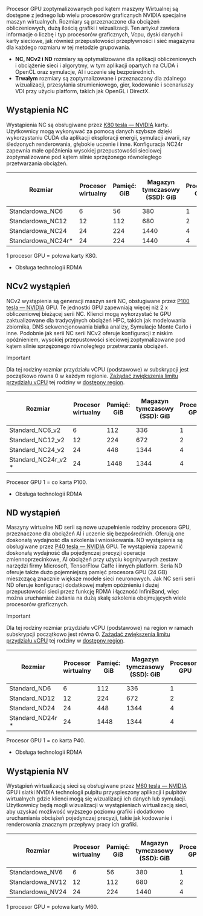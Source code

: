 
Procesor GPU zoptymalizowanych pod kątem maszyny Wirtualnej są dostępne z jednego lub wielu procesorów graficznych NVIDIA specjalne maszyn wirtualnych. Rozmiary są przeznaczone dla obciążeń obliczeniowych, dużą ilością grafiki i wizualizacji. Ten artykuł zawiera informacje o liczbę i typ procesorów graficznych, Vcpu, dyski danych i karty sieciowe, jak również przepustowości przepływności i sieć magazynu dla każdego rozmiaru w tej metodzie grupowania. 

* **NC, NCv2 i ND** rozmiary są optymalizowane dla aplikacji obliczeniowych i obciążenie sieci i algorytmy, w tym aplikacji opartych na CUDA i OpenCL oraz symulacje, AI i uczenie się bezpośrednich. 
* **Trwałym** rozmiary są zoptymalizowane i przeznaczony dla zdalnego wizualizacji, przesyłania strumieniowego, gier, kodowanie i scenariuszy VDI przy użyciu platform, takich jak OpenGL i DirectX.  


## <a name="nc-instances"></a>Wystąpienia NC

Wystąpienia NC są obsługiwane przez [K80 tesla — NVIDIA](http://images.nvidia.com/content/pdf/kepler/Tesla-K80-BoardSpec-07317-001-v05.pdf) karty. Użytkownicy mogą wykonywać za pomocą danych szybsze dzięki wykorzystaniu CUDA dla aplikacji eksploracji energii, symulacji awarii, ray śledzonych renderowania, głębokie uczenie i inne. Konfiguracja NC24r zapewnia małe opóźnienia wysokiej przepustowości sieciowej zoptymalizowane pod kątem silnie sprzężonego równoległego przetwarzania obciążeń.


| Rozmiar | Procesor wirtualny | Pamięć: GiB | Magazyn tymczasowy (SSD): GiB | Procesory GPU | Maksymalna liczba dysków danych |
| --- | --- | --- | --- | --- | --- |
| Standardowa_NC6 |6 |56 | 380 | 1 | 24 |
| Standardowa_NC12 |12 |112 | 680 | 2 | 48 |
| Standardowa_NC24 |24 |224 | 1440 | 4 | 64 |
| Standardowa_NC24r* |24 |224 | 1440 | 4 | 64 |

1 procesor GPU = połowa karty K80.

* Obsługa technologii RDMA

## <a name="ncv2-instances"></a>NCv2 wystąpień

NCv2 wystąpienia są generacji maszyn serii NC, obsługiwane przez [P100 tesla — NVIDIA](http://images.nvidia.com/content/tesla/pdf/nvidia-tesla-p100-datasheet.pdf) GPU. Te jednostki GPU zapewniają więcej niż 2 x obliczeniowej bieżącej serii NC. Klienci mogą wykorzystać te GPU zaktualizowane dla tradycyjnych obciążeń HPC, takich jak modelowania zbiornika, DNS sekwencjonowania białka analizy, Symulacje Monte Carlo i inne. Podobnie jak serii NC serii NCv2 oferuje konfiguracji z niskim opóźnieniem, wysokiej przepustowości sieciowej zoptymalizowane pod kątem silnie sprzężonego równoległego przetwarzania obciążeń.

> [!IMPORTANT]
> Dla tej rodziny rozmiar przydziału vCPU (podstawowe) w subskrypcji jest początkowo równa 0 w każdym regionie. [Zażądać zwiększenia limitu przydziału vCPU](../articles/azure-supportability/resource-manager-core-quotas-request.md) tej rodziny w [dostępny region](https://azure.microsoft.com/regions/services/).
>

| Rozmiar | Procesor wirtualny | Pamięć: GiB | Magazyn tymczasowy (SSD): GiB | Procesory GPU | Maksymalna liczba dysków danych |
| --- | --- | --- | --- | --- | --- |
| Standard_NC6_v2 |6 |112 | 336 | 1 | 12 |
| Standard_NC12_v2 |12 |224 | 672 | 2 | 24 |
| Standard_NC24_v2 |24 |448 | 1344 | 4 | 32 |
| Standard_NC24r_v2 * |24 |1448 | 1344 | 4 | 32 |

Procesor GPU 1 = co karta P100.

* Obsługa technologii RDMA

## <a name="nd-instances"></a>ND wystąpień

Maszyny wirtualne ND serii są nowe uzupełnienie rodziny procesora GPU, przeznaczone dla obciążeń AI i uczenie się bezpośrednich. Oferują one doskonałą wydajność dla szkolenia i wnioskowania. ND wystąpienia są obsługiwane przez [P40 tesla — NVIDIA](http://images.nvidia.com/content/pdf/tesla/184427-Tesla-P40-Datasheet-NV-Final-Letter-Web.pdf) GPU. Te wystąpienia zapewnić doskonałą wydajność dla pojedynczej precyzji operacje zmiennoprzecinkowe, AI obciążeń przy użyciu kognitywnych zestaw narzędzi firmy Microsoft, TensorFlow Caffe i innych platform. Seria ND oferuje także dużo pojemniejszą pamięć procesora GPU (24 GB) mieszczącą znacznie większe modele sieci neuronowych. Jak NC serii serii ND oferuje konfiguracji dodatkowej małym opóźnieniu i dużej przepustowości sieci przez funkcję RDMA i łączność InfiniBand, więc można uruchamiać zadania na dużą skalę szkolenia obejmujących wiele procesorów graficznych.

> [!IMPORTANT]
> Dla tej rodziny rozmiar przydziału vCPU (podstawowe) na region w ramach subskrypcji początkowo jest równa 0. [Zażądać zwiększenia limitu przydziału vCPU](../articles/azure-supportability/resource-manager-core-quotas-request.md) tej rodziny w [dostępny region](https://azure.microsoft.com/regions/services/).
>

| Rozmiar | Procesor wirtualny | Pamięć: GiB | Magazyn tymczasowy (SSD): GiB | Procesory GPU | Maksymalna liczba dysków danych |
| --- | --- | --- | --- | --- | --- |
| Standard_ND6 |6 |112 | 336 | 1 | 12 |
| Standard_ND12 |12 |224 | 672 | 2 | 24 |
| Standard_ND24 |24 |448 | 1344 | 4 | 32 |
| Standard_ND24r * |24 |1448 | 1344 | 4 | 32 |

Procesor GPU 1 = co karta P40.

* Obsługa technologii RDMA

## <a name="nv-instances"></a>Wystąpienia NV



Wystąpień wirtualizacją sieci są obsługiwane przez [M60 tesla — NVIDIA ](http://images.nvidia.com/content/tesla/pdf/188417-Tesla-M60-DS-A4-fnl-Web.pdf) GPU i siatki NVIDIA technologii pulpitu przyspieszony aplikacji i pulpitów wirtualnych gdzie klienci mogą się wizualizacji ich danych lub symulacji. Użytkownicy będą mogli wizualizacji w wystąpieniach wirtualizacją sieci, aby uzyskać możliwość wyższego poziomu grafiki i dodatkowo uruchamiania obciążeń pojedynczej precyzji, takie jak kodowanie i renderowania znacznym przepływy pracy ich grafiki. 

| Rozmiar | Procesor wirtualny | Pamięć: GiB | Magazyn tymczasowy (SSD): GiB | Procesory GPU | Maksymalna liczba dysków danych |
| --- | --- | --- | --- | --- | --- |
| Standardowa_NV6 |6 |56 |380 | 1 | 24 |
| Standardowa_NV12 |12 |112 |680 | 2 | 48 |
| Standardowa_NV24 |24 |224 |1440 | 4 | 64 |

1 procesor GPU = połowa karty M60.


